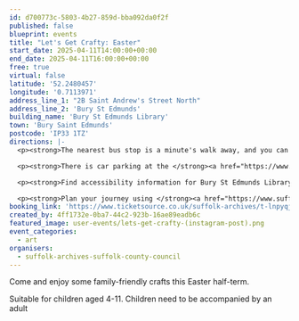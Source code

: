 ```yaml
---
id: d700773c-5803-4b27-859d-bba092da0f2f
published: false
blueprint: events
title: "Let's Get Crafty: Easter"
start_date: 2025-04-11T14:00:00+00:00
end_date: 2025-04-11T16:00:00+00:00
free: true
virtual: false
latitude: '52.2480457'
longitude: '0.7113971'
address_line_1: "2B Saint Andrew's Street North"
address_line_2: 'Bury St Edmunds'
building_name: 'Bury St Edmunds Library'
town: 'Bury Saint Edmunds'
postcode: 'IP33 1TZ'
directions: |-
  <p><strong>The nearest bus stop is a minute's walk away, and you can access up-to-date timetables on the </strong><a href="https://www.suffolkonboard.com/ways-to-travel/bus/bus-timetables/"><strong><u>Suffolk Onboard website</u></strong></a><strong>. Bury St Edmunds railway station is a 12 minute walk away and you can find the train times on the </strong><a href="https://www.greateranglia.co.uk/travel-information/station-information/bse"><strong><u>Greater Anglia website</u></strong></a><strong>.</strong></p>

  <p><strong>There is car parking at the </strong><a href="https://www.westsuffolk.gov.uk/parking/car_parks/bse_car_parks/cattle-market-car-park.cfm"><strong><u>Arc shopping centre</u></strong></a><strong>, which a six minute walk away from the library, and the </strong><a href="https://www.westsuffolk.gov.uk/parking/car_parks/bse_car_parks/st-andrews-short-stay-car-park.cfm"><strong><u>St Andrews Flexi-Stay car park</u></strong></a><strong>, which is a five minute walk.</strong></p>

  <p><strong>Find accessibility information for Bury St Edmunds Library on </strong><a href="https://www.accessable.co.uk/venues/bury-st-edmunds-library"><strong><u>AccessAble</u></strong></a><strong>.</strong></p>

  <p><strong>Plan your journey using </strong><a href="https://www.suffolkonboard.com/"><strong><u>Suffolk Onboard</u></strong></a><strong>.</strong></p>
booking_link: 'https://www.ticketsource.co.uk/suffolk-archives/t-lnpyqja'
created_by: 4ff1732e-0ba7-44c2-923b-16ae89eadb6c
featured_image: user-events/lets-get-crafty-(instagram-post).png
event_categories:
  - art
organisers:
  - suffolk-archives-suffolk-county-council
---
```

Come and enjoy some family-friendly crafts this Easter half-term.

Suitable for children aged 4-11. Children need to be accompanied by an adult